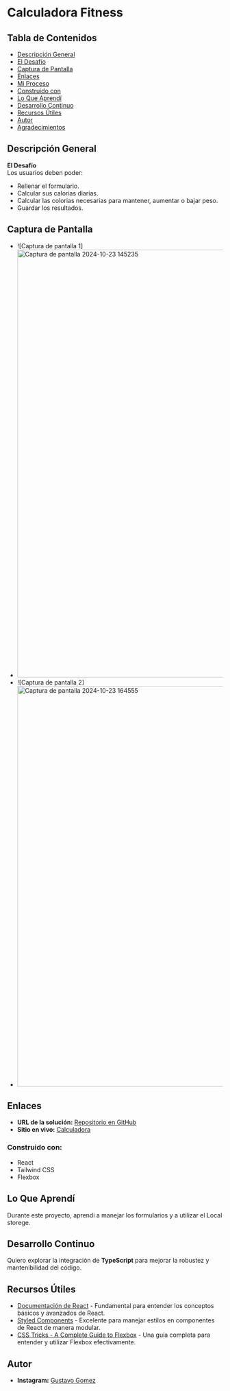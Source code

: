 # Calculadora Fitness

## Tabla de Contenidos
- [Descripción General](#descripción-general)
- [El Desafío](#el-desafío)
- [Captura de Pantalla](#captura-de-pantalla)
- [Enlaces](#enlaces)
- [Mi Proceso](#mi-proceso)
- [Construido con](#construido-con)
- [Lo Que Aprendí](#lo-que-aprendí)
- [Desarrollo Continuo](#desarrollo-continuo)
- [Recursos Útiles](#recursos-útiles)
- [Autor](#autor)
- [Agradecimientos](#agradecimientos)

## Descripción General
**El Desafío**  
Los usuarios deben poder:
- Rellenar el formulario.
- Calcular sus calorias diarias.
- Calcular las colorias necesarias para mantener, aumentar o bajar peso.
- Guardar los resultados.

## Captura de Pantalla
- ![Captura de pantalla 1]
- <img width="998" alt="Captura de pantalla 2024-10-23 145235" src="https://github.com/user-attachments/assets/09eee680-16f8-4150-96c8-0f4cafc51e43">
- ![Captura de pantalla 2]
- <img width="935" alt="Captura de pantalla 2024-10-23 164555" src="https://github.com/user-attachments/assets/f5f6bc48-797b-4baa-b842-bbc40a184725">


## Enlaces
- **URL de la solución:** [Repositorio en GitHub](https://github.com/Gustavogomez195/calculadora-fit)
- **Sitio en vivo:** [Calculadora](https://calculadora-lrvejmew6-gustavogomez195s-projects.vercel.app/)

### Construido con:
- React
- Tailwind CSS
- Flexbox

## Lo Que Aprendí
Durante este proyecto, aprendi a manejar los formularios y a utilizar el Local storege.
## Desarrollo Continuo
Quiero explorar la integración de **TypeScript** para mejorar la robustez y mantenibilidad del código.

## Recursos Útiles
- [Documentación de React](https://reactjs.org/) - Fundamental para entender los conceptos básicos y avanzados de React.
- [Styled Components](https://styled-components.com/) - Excelente para manejar estilos en componentes de React de manera modular.
- [CSS Tricks - A Complete Guide to Flexbox](https://css-tricks.com/snippets/css/a-guide-to-flexbox/) - Una guía completa para entender y utilizar Flexbox efectivamente.

## Autor
- **Instagram:** [Gustavo Gomez](https://www.instagram.com/gustavogomezzz_/)
